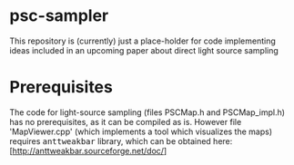 # psc-sampler

This repository is (currently) just a place-holder for code implementing ideas included in an upcoming paper about direct light source sampling 

# Prerequisites

The code for light-source sampling (files PSCMap.h and PSCMap_impl.h) has no prerequisites, as it can be compiled as is. However file 'MapViewer.cpp'  (which implements a tool which visualizes the maps) requires <tt>anttweakbar</tt> library, which can be obtained here: [http://anttweakbar.sourceforge.net/doc/]
